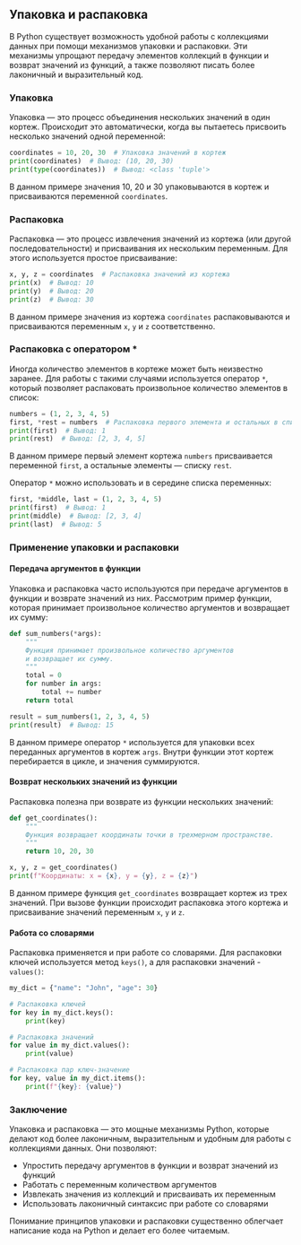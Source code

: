 ## Упаковка и распаковка

В Python существует возможность удобной работы с коллекциями данных при помощи механизмов упаковки и распаковки. Эти механизмы упрощают передачу элементов коллекций в функции и возврат значений из функций, а также позволяют писать более лаконичный и выразительный код.

### Упаковка

Упаковка — это процесс объединения нескольких значений в один кортеж. Происходит это автоматически, когда вы пытаетесь присвоить несколько значений одной переменной:

```python
coordinates = 10, 20, 30  # Упаковка значений в кортеж
print(coordinates)  # Вывод: (10, 20, 30)
print(type(coordinates))  # Вывод: <class 'tuple'>
```

В данном примере значения 10, 20 и 30 упаковываются в кортеж и присваиваются переменной `coordinates`. 

### Распаковка

Распаковка — это процесс извлечения значений из кортежа (или другой последовательности) и присваивания их нескольким переменным. Для этого используется простое присваивание:

```python
x, y, z = coordinates  # Распаковка значений из кортежа
print(x)  # Вывод: 10
print(y)  # Вывод: 20
print(z)  # Вывод: 30
```

В данном примере значения из кортежа `coordinates` распаковываются и присваиваются переменным `x`, `y` и `z` соответственно.

### Распаковка с оператором *

Иногда количество элементов в кортеже может быть неизвестно заранее. Для работы с такими случаями используется оператор `*`, который позволяет распаковать произвольное количество элементов в список:

```python
numbers = (1, 2, 3, 4, 5)
first, *rest = numbers  # Распаковка первого элемента и остальных в список
print(first)  # Вывод: 1
print(rest)  # Вывод: [2, 3, 4, 5]
```

В данном примере первый элемент кортежа `numbers` присваивается переменной `first`, а остальные элементы — списку `rest`.

Оператор `*` можно использовать и в середине списка переменных:

```python
first, *middle, last = (1, 2, 3, 4, 5)
print(first)  # Вывод: 1
print(middle)  # Вывод: [2, 3, 4]
print(last)  # Вывод: 5
```

### Применение упаковки и распаковки

#### Передача аргументов в функции

Упаковка и распаковка часто используются при передаче аргументов в функции и возврате значений из них. Рассмотрим пример функции, которая принимает произвольное количество аргументов и возвращает их сумму:

```python
def sum_numbers(*args):
    """
    Функция принимает произвольное количество аргументов
    и возвращает их сумму.
    """
    total = 0
    for number in args:
        total += number
    return total

result = sum_numbers(1, 2, 3, 4, 5)
print(result)  # Вывод: 15
```

В данном примере оператор `*` используется для упаковки всех переданных аргументов в кортеж `args`. Внутри функции этот кортеж перебирается в цикле, и значения суммируются.

#### Возврат нескольких значений из функции

Распаковка полезна при возврате из функции нескольких значений:

```python
def get_coordinates():
    """
    Функция возвращает координаты точки в трехмерном пространстве.
    """
    return 10, 20, 30

x, y, z = get_coordinates()
print(f"Координаты: x = {x}, y = {y}, z = {z}")
```

В данном примере функция `get_coordinates` возвращает кортеж из трех значений. При вызове функции происходит распаковка этого кортежа и присваивание значений переменным `x`, `y` и `z`.

#### Работа со словарями

Распаковка применяется и при работе со словарями.  Для распаковки ключей используется метод `keys()`, а для распаковки значений - `values()`:

```python
my_dict = {"name": "John", "age": 30}

# Распаковка ключей
for key in my_dict.keys():
    print(key) 

# Распаковка значений
for value in my_dict.values():
    print(value)

# Распаковка пар ключ-значение
for key, value in my_dict.items():
    print(f"{key}: {value}")
```

### Заключение

Упаковка и распаковка — это мощные механизмы Python, которые делают код более лаконичным, выразительным и удобным для работы с коллекциями данных.  Они позволяют:

- Упростить передачу аргументов в функции и возврат значений из функций
- Работать с переменным количеством аргументов
- Извлекать значения из коллекций и присваивать их переменным
- Использовать лаконичный синтаксис при работе со словарями

Понимание принципов упаковки и распаковки существенно облегчает написание кода на Python и делает его более читаемым.
